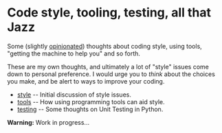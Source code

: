 # Code style, tooling, testing, all that Jazz

Some (slightly [opinionated](https://gettingreal.37signals.com/ch04_Make_Opinionated_Software.php))
thoughts about coding style, using tools, "getting the machine to help you" and so forth.

These are my own thoughts, and ultimately a lot of "style" issues come down
to personal preference.  I would urge you to _think_ about the choices you make,
and be alert to ways to improve your coding.

- [style](style.md) -- Initial discussion of style issues.
- [tools](tools.md) -- How using programming tools can aid style.
- [testing](testing.md) -- Some thoughts on Unit Testing in Python.

**Warning:** Work in progress...
